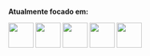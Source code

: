 
**Atualmente focado em:**
<div style="display: inline">
  <img width='50' height='50' src="https://cdn.jsdelivr.net/gh/devicons/devicon/icons/nodejs/nodejs-original.svg" />
  <img width='50' height='50' src="https://cdn.jsdelivr.net/gh/devicons/devicon/icons/vuejs/vuejs-original.svg" />
  <img width='50' height='50' src="https://cdn.jsdelivr.net/gh/devicons/devicon/icons/javascript/javascript-original.svg" />
  <img width='50' height='50' src="https://cdn.jsdelivr.net/gh/devicons/devicon/icons/css3/css3-original.svg" />
  <img width='50' height='50' src="https://cdn.jsdelivr.net/gh/devicons/devicon/icons/html5/html5-original.svg" />
</div>
<!--
**beoipisilon/beoipisilon** is a ✨ _special_ ✨ repository because its `README.md` (this file) appears on your GitHub profile.

Here are some ideas to get you started:

- 🔭 I’m currently working on ...
- 🌱 I’m currently learning ...
- 👯 I’m looking to collaborate on ...
- 🤔 I’m looking for help with ...
- 💬 Ask me about ...
- 📫 How to reach me: ...
- 😄 Pronouns: ...
- ⚡ Fun fact: ...
-->
